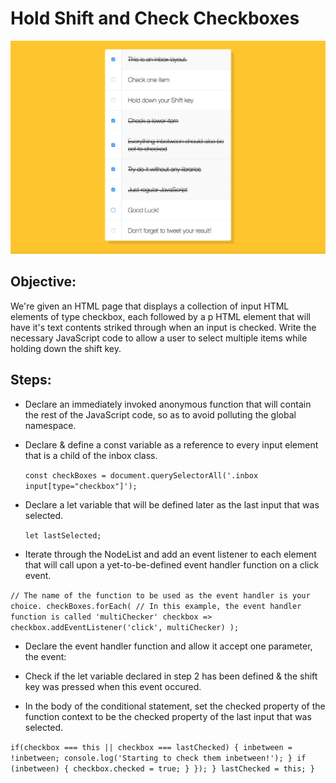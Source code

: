 # Hold Shift and Check Checkboxes

![photo](screen.png)

## Objective:
We're given an HTML page that displays a collection of input HTML elements of type checkbox, each followed by a p HTML element that will have it's text contents striked through when an input is checked. Write the necessary JavaScript code to allow a user to select multiple items while holding down the shift key.

## Steps: 
- Declare an immediately invoked anonymous function that will contain the rest of the JavaScript code, so as to avoid polluting the global namespace.

- Declare & define a const variable as a reference to every input element that is a child of the inbox class.

  ``const checkBoxes = document.querySelectorAll('.inbox input[type="checkbox"]');``

- Declare a let variable that will be defined later as the last input that was selected.

  ``let lastSelected;``

- Iterate through the NodeList and add an event listener to each element that will call upon a yet-to-be-defined event handler function on a click event.

``// The name of the function to be used as the event handler is your choice.
checkBoxes.forEach(
  // In this example, the event handler function is called 'multiChecker'
  checkbox => checkbox.addEventListener('click', multiChecker)
);``

- Declare the event handler function and allow it accept one parameter, the event:

- Check if the let variable declared in step 2 has been defined & the shift key was pressed when this event occured.

- In the body of the conditional statement, set the checked property of the function context to be the checked property of the last input that was selected.

``if(checkbox === this || checkbox === lastChecked) {
          inbetween = !inbetween;
          console.log('Starting to check them inbetween!');
        }
        if (inbetween) {
          checkbox.checked = true;
        }
      });
    }
    lastChecked = this;
}``

